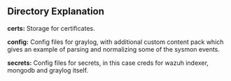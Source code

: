 ## Directory Explanation

**certs:** Storage for certificates.

**config:** Config files for graylog, with additional custom content pack which gives an example of parsing and normalizing some of the sysmon events.

**secrets:** Config files for secrets, in this case creds for wazuh indexer, mongodb and graylog itself.